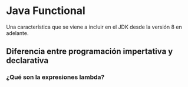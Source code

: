 # Java Functional
Una característica que se viene a incluir en el JDK desde la versión 8 en adelante.

## Diferencia entre programación impertativa y declarativa

### ¿Qué son la expresiones lambda?
